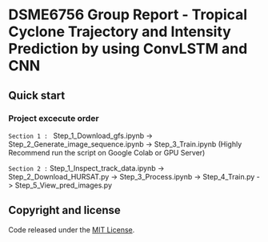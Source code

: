 # DSME6756 Group Report - Tropical Cyclone Trajectory and Intensity Prediction by using ConvLSTM and CNN 

## Quick start

### Project excecute order
```Section 1 : ``` Step_1_Download_gfs.ipynb -> Step_2_Generate_image_sequence.ipynb -> Step_3_Train.ipynb (Highly Recommend run the script on Google Colab or GPU Server)

```Section 2 :``` Step_1_Inspect_track_data.ipynb -> Step_2_Download_HURSAT.py -> Step_3_Process.ipynb -> Step_4_Train.py -> Step_5_View_pred_images.py

## Copyright and license

Code released under the [MIT License](https://reponame/blob/master/LICENSE).  
